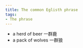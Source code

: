 ```yaml
---
title: The common Eglisth phrase
tags:
- The phrase
---
```

*  a herd of beer 一群鹿
*  a pack of wolves 一群狼
